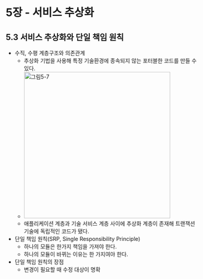 # 5장 - 서비스 추상화

## 5.3 서비스 추상화와 단일 책임 원칙
* 수직, 수평 계층구조와 의존관계  
  * 추상화 기법을 사용해 특정 기술환경에 종속되지 않는 포터블한 코드를 만들 수 있다.
  * <img width="382" alt="그림5-7" src="https://user-images.githubusercontent.com/51041684/182015938-3dc768f3-619c-407b-ba7c-155086e2fe45.png">
  * 애플리케이션 계층과 기술 서비스 계층 사이에 추상화 계층이 존재해 트랜잭션 기술에 독립적인 코드가 됐다.
* 단일 책임 원칙(SRP, Single Responsibility Principle)
  * 하나의 모듈은 한가지 책임을 가져야 한다.
  * 하나의 모듈이 바뀌는 이유는 한 가지여야 한다.
* 단일 책임 원칙의 장점
  * 변경이 필요할 때 수정 대상이 명확
